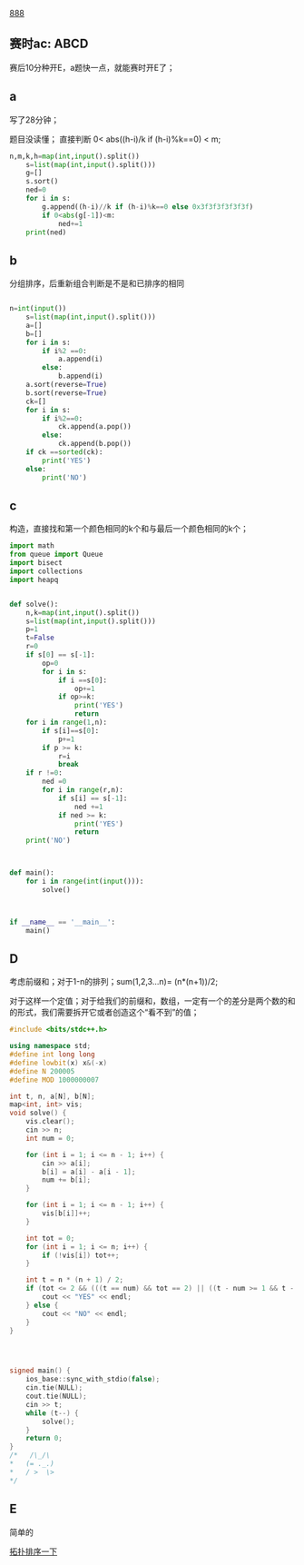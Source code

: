 [888](https://codeforces.com/contest/1851)

## 赛时ac: ABCD

赛后10分种开E，a题快一点，就能赛时开E了；

## a

写了28分钟；

题目没读懂； 直接判断 0< abs((h-i)/k if (h-i)%k==0) < m;

```python
n,m,k,h=map(int,input().split())
    s=list(map(int,input().split()))
    g=[]
    s.sort()
    ned=0
    for i in s:
        g.append((h-i)//k if (h-i)%k==0 else 0x3f3f3f3f3f3f)
        if 0<abs(g[-1])<m:
            ned+=1
    print(ned)
```

## b

分组排序，后重新组合判断是不是和已排序的相同

```python

n=int(input())
    s=list(map(int,input().split()))
    a=[]
    b=[]
    for i in s:
        if i%2 ==0:
            a.append(i)
        else:
            b.append(i)
    a.sort(reverse=True)
    b.sort(reverse=True)
    ck=[]
    for i in s:
        if i%2==0:
            ck.append(a.pop())
        else:
            ck.append(b.pop())
    if ck ==sorted(ck):
        print('YES')
    else:
        print('NO')
```

## c

构造，直接找和第一个颜色相同的k个和与最后一个颜色相同的k个；

```python
import math
from queue import Queue
import bisect
import collections
import heapq


def solve():
    n,k=map(int,input().split())
    s=list(map(int,input().split()))
    p=1
    t=False
    r=0
    if s[0] == s[-1]:
        op=0
        for i in s:
            if i ==s[0]:
                op+=1
            if op>=k:
                print('YES')
                return
    for i in range(1,n):
        if s[i]==s[0]:
            p+=1
        if p >= k:
            r=i
            break
    if r !=0:
        ned =0
        for i in range(r,n):
            if s[i] == s[-1]:
                ned +=1
            if ned >= k:
                print('YES')
                return
    print('NO')



def main():
    for i in range(int(input())):
        solve()



if __name__ == '__main__':
    main()

```


## D

考虑前缀和；对于1-n的排列；sum(1,2,3...n)= (n*(n+1))/2;

对于这样一个定值；对于给我们的前缀和，数组，一定有一个的差分是两个数的和的形式，我们需要拆开它或者创造这个“看不到”的值；

```cpp
#include <bits/stdc++.h>

using namespace std;
#define int long long
#define lowbit(x) x&(-x)
#define N 200005
#define MOD 1000000007

int t, n, a[N], b[N];
map<int, int> vis;
void solve() {
    vis.clear();
    cin >> n;
    int num = 0;

    for (int i = 1; i <= n - 1; i++) {
        cin >> a[i];
        b[i] = a[i] - a[i - 1];
        num += b[i];
    }

    for (int i = 1; i <= n - 1; i++) {
        vis[b[i]]++;
    }

    int tot = 0;
    for (int i = 1; i <= n; i++) {
        if (!vis[i]) tot++;
    }

    int t = n * (n + 1) / 2;
    if (tot <= 2 && (((t == num) && tot == 2) || ((t - num >= 1 && t - num <= n) && tot == 1))) {
        cout << "YES" << endl;
    } else {
        cout << "NO" << endl;
    }
}




signed main() {
    ios_base::sync_with_stdio(false);
    cin.tie(NULL);
    cout.tie(NULL);
    cin >> t;
    while (t--) {
        solve();
    }
    return 0;
}
/*   /\_/\
*   (= ._.)
*   / >  \>
*/
```


## E

简单的

[拓扑排序一下](https://github.com/Z-Es-0/Basic-Algorithm-Notes/blob/main/24%E6%9A%91%E5%81%87%E9%9B%86%E8%AE%AD/%E6%9A%91%E5%81%87/7-29.md)